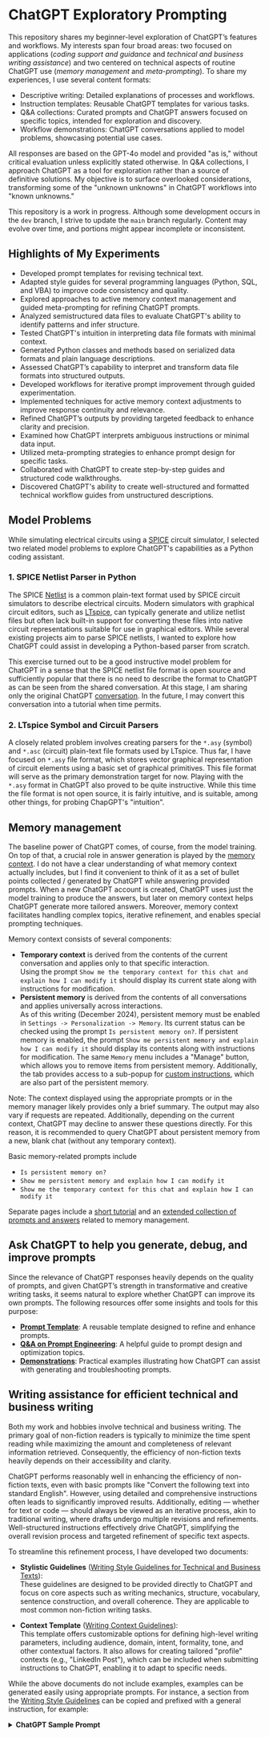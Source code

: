 # ChatGPT Exploratory Prompting

This repository shares my beginner-level exploration of ChatGPT’s features and workflows. My interests span four broad areas: two focused on applications (_coding support and guidance_ and _technical and business writing assistance_) and two centered on technical aspects of routine ChatGPT use (_memory management_ and _meta-prompting_). To share my experiences, I use several content formats:

- Descriptive writing: Detailed explanations of processes and workflows.
- Instruction templates: Reusable ChatGPT templates for various tasks.
- Q&A collections: Curated prompts and ChatGPT answers focused on specific topics, intended for exploration and discovery.
- Workflow demonstrations: ChatGPT conversations applied to model problems, showcasing potential use cases.

All responses are based on the GPT-4o model and provided "as is," without critical evaluation unless explicitly stated otherwise. In Q&A collections, I approach ChatGPT as a tool for exploration rather than a source of definitive solutions. My objective is to surface overlooked considerations, transforming some of the "unknown unknowns" in ChatGPT workflows into "known unknowns."

This repository is a work in progress. Although some development occurs in the `dev` branch, I strive to update the `main` branch regularly. Content may evolve over time, and portions might appear incomplete or inconsistent.

## Highlights of My Experiments

- Developed prompt templates for revising technical text.
- Adapted style guides for several programming languages (Python, SQL, and VBA) to improve code consistency and quality.
- Explored approaches to active memory context management and guided meta-prompting for refining ChatGPT prompts.
- Analyzed semistructured data files to evaluate ChatGPT's ability to identify patterns and infer structure.
- Tested ChatGPT's intuition in interpreting data file formats with minimal context.
- Generated Python classes and methods based on serialized data formats and plain language descriptions.
- Assessed ChatGPT’s capability to interpret and transform data file formats into structured outputs.
- Developed workflows for iterative prompt improvement through guided experimentation.
- Implemented techniques for active memory context adjustments to improve response continuity and relevance.
- Refined ChatGPT’s outputs by providing targeted feedback to enhance clarity and precision.
- Examined how ChatGPT interprets ambiguous instructions or minimal data input.
- Utilized meta-prompting strategies to enhance prompt design for specific tasks.
- Collaborated with ChatGPT to create step-by-step guides and structured code walkthroughs.
- Discovered ChatGPT's ability to create well-structured and formatted technical workflow guides from unstructured descriptions.

## Model Problems

While simulating electrical circuits using a [SPICE][] circuit simulator, I selected two related model problems to explore ChatGPT's capabilities as a Python coding assistant.

### 1. SPICE Netlist Parser in Python

The SPICE [Netlist][] is a common plain-text format used by SPICE circuit simulators to describe electrical circuits. Modern simulators with graphical circuit editors, such as [LTspice][], can typically generate and utilize netlist files but often lack built-in support for converting these files into native circuit representations suitable for use in graphical editors. While several existing projects aim to parse SPICE netlists, I wanted to explore how ChatGPT could assist in developing a Python-based parser from scratch.

This exercise turned out to be a good instructive model problem for ChatGPT in a sense that the SPICE netlist file format is open source and sufficiently popular that there is no need to describe the format to ChatGPT as can be seen from the shared conversation. At this stage, I am sharing only the original ChatGPT [conversation][Netlist Parser]. In the future, I may convert this conversation into a tutorial when time permits.

### 2. LTspice Symbol and Circuit Parsers

A closely related problem involves creating parsers for the `*.asy` (symbol) and `*.asc` (circuit) plain-text file formats used by LTspice. Thus far, I have focused on `*.asy` file format, which stores vector graphical representation of circuit elements using a basic set of graphical primitives. This file format will serve as the primary demonstration target for now. Playing with the `*.asy` format in ChatGPT also proved to be quite instructive. While this time the file format is not open source, it is fairly intuitive, and is suitable, among other things, for probing ChapGPT's "intuition".

## Memory management

The baseline power of ChatGPT comes, of course, from the model training. On top of that, a crucial role in answer generation is played by the [memory context](https://help.openai.com/en/collections/8471548-memory). I do not have a clear understanding of what memory context actually includes, but I find it convenient to think of it as a set of bullet points collected / generated by ChatGPT while answering provided prompts. When a new ChatGPT account is created, ChatGPT uses just the model training to produce the answers, but later on memory context helps ChatGPT generate more tailored answers. Moreover, memory context facilitates handling complex topics, iterative refinement, and enables special prompting techniques.

Memory context consists of several components:
- **Temporary context** is derived from the contents of the current conversation and applies only to that specific interaction.  
  Using the prompt `Show me the temporary context for this chat and explain how I can modify it` should display its current state along with instructions for modification.
- **Persistent memory** is derived from the contents of all conversations and applies universally across interactions.  
  As of this writing (December 2024), persistent memory must be enabled in `Settings -> Personalization -> Memory`. Its current status can be checked using the prompt `Is persistent memory on?`. If persistent memory is enabled, the prompt `Show me persistent memory and explain how I can modify it` should display its contents along with instructions for modification. The same `Memory` menu includes a "Manage" button, which allows you to remove items from persistent memory. Additionally, the tab provides access to a sub-popup for [custom instructions](https://help.openai.com/en/articles/8096356-custom-instructions-for-chatgpt), which are also part of the persistent memory.

Note: The context displayed using the appropriate prompts or in the memory manager likely provides only a brief summary. The output may also vary if requests are repeated. Additionally, depending on the current context, ChatGPT may decline to answer these questions directly. For this reason, it is recommended to query ChatGPT about persistent memory from a new, blank chat (without any temporary context).

Basic memory-related prompts include
- `Is persistent memory on?`  
- `Show me persistent memory and explain how I can modify it`  
- `Show me the temporary context for this chat and explain how I can modify it`  

Separate pages include a [short tutorial][MemoryManagementDemo] and an [extended collection of prompts and answers][MemoryManagementQnA] related to memory management.

## Ask ChatGPT to help you generate, debug, and improve prompts

Since the relevance of ChatGPT responses heavily depends on the quality of prompts, and given ChatGPT’s strength in transformative and creative writing tasks, it seems natural to explore whether ChatGPT can improve its own prompts. The following resources offer some insights and tools for this purpose:

- **[Prompt Template][MetaPromptTemplate]**: A reusable template designed to refine and enhance prompts.
- **[Q&A on Prompt Engineering][MetaPromptingQnA]**: A helpful guide to prompt design and optimization topics.
- **[Demonstrations][MetaPromptDemo]**: Practical examples illustrating how ChatGPT can assist with generating and troubleshooting prompts.
## Writing assistance for efficient technical and business writing

Both my work and hobbies involve technical and business writing. The primary goal of non-fiction readers is typically to minimize the time spent reading while maximizing the amount and completeness of relevant information retrieved. Consequently, the efficiency of non-fiction texts heavily depends on their accessibility and clarity.  

ChatGPT performs reasonably well in enhancing the efficiency of non-fiction texts, even with basic prompts like "Convert the following text into standard English". However, using detailed and comprehensive instructions often leads to significantly improved results. Additionally, editing — whether for text or code — should always be viewed as an iterative process, akin to traditional writing, where drafts undergo multiple revisions and refinements. Well-structured instructions effectively drive ChatGPT, simplifying the overall revision process and targeted refinement of specific text aspects.

To streamline this refinement process, I have developed two documents:

- **Stylistic Guidelines** ([Writing Style Guidelines for Technical and Business Texts][WritingStyleGuidelines]):  
    These guidelines are designed to be provided directly to ChatGPT and focus on core aspects such as writing mechanics, structure, vocabulary, sentence construction, and overall coherence. They are applicable to most common non-fiction writing tasks.
    
- **Context Template** ([Writing Context Guidelines][WritingContext]):  
    This template offers customizable options for defining high-level writing parameters, including audience, domain, intent, formality, tone, and other contextual factors. It also allows for creating tailored "profile" contexts (e.g., "LinkedIn Post"), which can be included when submitting instructions to ChatGPT, enabling it to adapt to specific needs.    

While the above documents do not include examples, examples can be generated easily using appropriate prompts. For instance, a section from the [Writing Style Guidelines][WritingStyleGuidelines] can be copied and prefixed with a general instruction, for example:

<details>
<summary><b>ChatGPT Sample Prompt</b></summary>

```
I have a section from the writing style guidelines and need
three defective examples for each bullet point, along with
their corresponding corrected versions.

Structure lists and series with clear, parallel elements:
- Parallel Structure:  
    Ensure parallelism in:  
    - Lists and series  
    - Coordinating conjunctions (e.g., and, but, or)  
    - Correlative conjunctions (e.g., either...or, neither...nor)  
    - Comparisons (e.g., more than, as...as)  
    - Infinitive phrases (e.g., to increase, to improve)  
    - Gerund phrases (e.g., filing, answering)  
    - Verb tense within series  
    - Clauses within sentences
```
</details>


<!--
## Coding assistance

**TODO**
While ChatGPT is developed as a conversational tool that should be easily accessible to beginners, learning certain technical aspects may drastically improve the results, as evidenced by the emergence of the prompt engineering field.

Divide and conquer
Iterative focused refinement
Technical aspects for tailoring answers

Graphics analysis: vector or raster - interpret serialized file by comparing with graphical representation?
-->


<!-- References -->

[WritingStyleGuidelines]: https://github.com/pchemguy/ChatGPTExploratoryPrompting/blob/main/Writing/WritingStyleGuidelines.md
[WritingContext]: https://github.com/pchemguy/ChatGPTExploratoryPrompting/blob/main/Writing/WritingContext.md
[MemoryManagementQnA]: https://github.com/pchemguy/ChatGPTExploratoryPrompting/blob/main/Technical/MemoryManagementQnA.md
[MetaPromptingQnA]:https://github.com/pchemguy/ChatGPTExploratoryPrompting/blob/main/Technical/MetaPromptingQnA.md
[MetaPromptTemplate]: https://github.com/pchemguy/ChatGPTExploratoryPrompting/blob/main/Technical/MetaPromptTemplate.md
[MemoryManagementDemo]: https://github.com/pchemguy/ChatGPTExploratoryPrompting/blob/main/Technical/MemoryManagementDemo.md
[MetaPromptDemo]: https://github.com/pchemguy/ChatGPTExploratoryPrompting/blob/main/Technical/MetaPromptDemo.md
[SPICE]: https://en.wikipedia.org/wiki/SPICE
[Netlist]: https://en.wikipedia.org/wiki/Netlist
[LTspice]: https://en.wikipedia.org/wiki/LTspice
[Netlist Parser]: https://chatgpt.com/share/676e4884-0c64-8004-9ab9-b5e5eb2e60f4